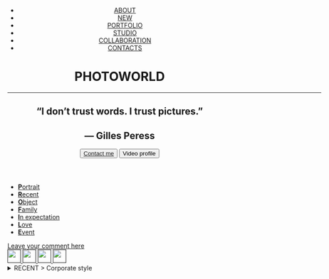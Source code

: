 <!DOCTYPE html>
<html lang="en">
<head>
    <meta charset="UTF-8">
    <meta name="viewport" content="width=device-width, initial-scale=1.0">
    <title>PHOTOWORLD</title>
    <link rel="stylesheet" href="../position/main.css">
    <link rel="stylesheet" href="assets">
    <meta 
    property= "og:title" 
    content="Photo world">
    <meta
    property="og:description"
    content="Website of RomaZur containing works, photosession details, studio information">
    <meta
    property="og:image"
    content="https://raw.githubusercontent.com/nadiya-paladiy/My-site/master/assets/images/og-image.png">
    <meta
    property="og:url"
    content="https://github.com/nadiya-paladiy/My-site/blob/master/position">
    <link rel="shortcut icon" href="../assets/images/favicon.png">
</head>
<body>
    <header id="header" class="header">
    <div class="container">
        <div class="nav">
            <ul class="menu">
                <li class="hover">
                    <a href="../about/about.html">
                        ABOUT
                    </a>
                </li>
                <li class="hover">
                    <a href="../new/new.html">
                        NEW
                    </a>
                </li>
                <li class="hover">
                    <a href="#Recent">
                        PORTFOLIO
                    </a>
                </li>
                <li class="hover">
                    <a href="../collacoration/collaboration.html">
                        STUDIO
                    </a>
                </li>
                <li class="hover">
                    <a href="#">
                        COLLABORATION
                    </a>
                </li>
                <li class="hover">
                    <a href="../contacts/contacts.html">
                        CONTACTS
                    </a>
                </li>
            </ul> 
        </div>
          <h1>PHOTOWORLD</h1>
          <hr size=1px width=705px align="left">
          <h2>“I don’t trust words. I trust pictures.”</div>
          <h2>— Gilles Peress</h2>
          <div class="buttons">
            <button class="btn">
                <a href="tel:+380689599439"> Contact me</a>   
            </button>
            <button class="btn-2">
                Video profile
            </button>
          </div>
    </header>
    <main>
        <aside class="sidebar">
            <ul class="text">
                <li>
                    <a href=""><b>P</b>ortrait</a>
                </li>
                <li>
                    <a href=""><b>R</b>ecent</a>
                </li>
                <li>
                    <a href=""><b>O</b>bject</a>
                </li>
                <li>
                    <a href=""><b>F</b>amily</a>
                </li>
                <li>
                    <a href=""><b>I</b>n expectation</a>
                </li>
                <li>
                    <a href=""><b>L</b>ove</a>
                </li>
                <li>
                    <a href=""><b>E</b>vent</a>
                </li>
            </ul>
            <div class="anime">
                <a href="">Leave your comment here</a>
            </div>
            <div class="icons">
                    <a class="icon-content"href="">
                        <img width="30" height="30" src="../assets/images/icons/facebook.png" alt="">
                    </a>
                    <a class="icon-content"href="">
                        <img width="30" height="30" src="../assets/images/icons/vkontakte.png" alt="">
                    </a>
                    <a class="icon-content"href="">
                        <img width="30" height="30" src="../assets/images/icons/instagram.png" alt="">
                    </a>
                    <a class="icon-content"href="">
                        <img width="30" height="30" src="../assets/images/icons/twitter.png" alt="">
                    </a>
        </div>
            </aside>
            <section class="col-2">
                <details>
                    <summary>RECENT > Corporate style</summary>
                    <ul>
                        <li>
                            <a href="../new/new.html">All in 2020</a>
                        </li>
                        
                        <li>
                            <a href="#">Corporate style</a>
                        </li>
                        <li>
                            <a href="#">Magazine</a>
                        </li>

                    </ul>
                  </details>
                
                  <div class="parent">
                    <div class="div1">
                        <img width=100% height=100% src="../assets/images/two-men.jpg" alt="two men standing back-to-back">
                     </div>
                    <div class="div2"> 
                        <img width=100% height=100% src="../assets/images/one-man.jpg" alt="one man sitting in the chair">
                    </div>
                    <div class="div3"> 
                        <img width=100% height=100% src="../assets/images/lady-in-jacket.jpg" alt="one women in a jacket">
                    </div>
                    <div class="div4">
                        <img width=100% height=100% src="../assets/images/full-men.jpg" alt="a man in a blue suit">
                    </div> 
                    <div class="div5"> 
                        <img width=100% height=100% src="../assets/images/colleagues.jpg" alt="colleagues in the office">
                    </div>
                </div>
                <div class="block">
                    <p>Corporate style</p>
                    <button id="arrow">
                        See all
                    </button>
               
                </div>
               
            </section>
    </main>

</section>
<footer id="footer" class="footer">
</div>
</footer>
</body>
</html>
